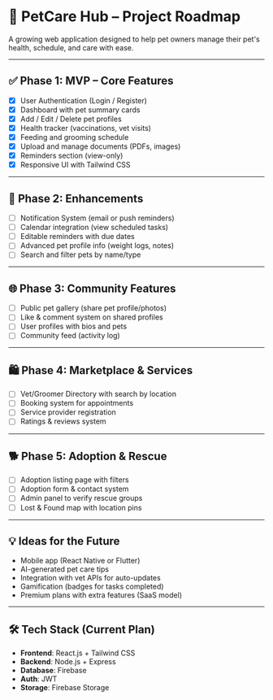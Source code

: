 # 🐾 PetCare Hub – Project Roadmap

A growing web application designed to help pet owners manage their pet's health, schedule, and care with ease.

---

## ✅ Phase 1: MVP – Core Features
- [x] User Authentication (Login / Register)
- [x] Dashboard with pet summary cards
- [x] Add / Edit / Delete pet profiles
- [x] Health tracker (vaccinations, vet visits)
- [x] Feeding and grooming schedule
- [x] Upload and manage documents (PDFs, images)
- [x] Reminders section (view-only)
- [x] Responsive UI with Tailwind CSS

---

## 🔄 Phase 2: Enhancements
- [ ] Notification System (email or push reminders)
- [ ] Calendar integration (view scheduled tasks)
- [ ] Editable reminders with due dates
- [ ] Advanced pet profile info (weight logs, notes)
- [ ] Search and filter pets by name/type

---

## 🌐 Phase 3: Community Features
- [ ] Public pet gallery (share pet profile/photos)
- [ ] Like & comment system on shared profiles
- [ ] User profiles with bios and pets
- [ ] Community feed (activity log)

---

## 🛍️ Phase 4: Marketplace & Services
- [ ] Vet/Groomer Directory with search by location
- [ ] Booking system for appointments
- [ ] Service provider registration
- [ ] Ratings & reviews system

---

## 🐕 Phase 5: Adoption & Rescue
- [ ] Adoption listing page with filters
- [ ] Adoption form & contact system
- [ ] Admin panel to verify rescue groups
- [ ] Lost & Found map with location pins

---

## 💡 Ideas for the Future
- Mobile app (React Native or Flutter)
- AI-generated pet care tips
- Integration with vet APIs for auto-updates
- Gamification (badges for tasks completed)
- Premium plans with extra features (SaaS model)

---

## 🛠 Tech Stack (Current Plan)
- **Frontend**: React.js + Tailwind CSS
- **Backend**: Node.js + Express
- **Database**: Firebase
- **Auth**: JWT
- **Storage**: Firebase Storage

